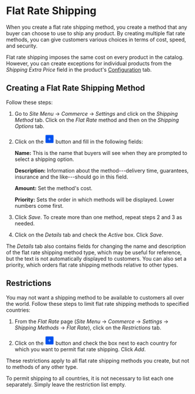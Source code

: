# Flat Rate Shipping [](id=fixed-shipping-method)

When you create a flat rate shipping method, you create a method that any buyer
can choose to use to ship any product. By creating multiple flat rate methods,
you can give customers various choices in terms of cost, speed, and security.

Flat rate shipping imposes the same cost on every product in the catalog.
However, you can create exceptions for individual products from the *Shipping
Extra Price* field in the product's
[Configuration](/web/liferay-emporio/documentation/-/knowlede_base/7-1/configuration#shipping)
tab.

## Creating a Flat Rate Shipping Method

Follow these steps:

1.  Go to *Site Menu* &rarr; *Commerce* &rarr; *Settings* and click on the
    *Shipping Method* tab. Click on the *Flat Rate* method and then on the
    *Shipping Options* tab.

2.  Click on the ![Add](../../images/icon-add.png) button and fill in the
    following fields:

    **Name:** This is the name that buyers will see when they are prompted to
    select a shipping option.

    **Description:** Information about the method---delivery time, guarantees,
    insurance and the like---should go in this field.

    **Amount:** Set the method's cost.

    **Priority:** Sets the order in which methods will be displayed. Lower
    numbers come first.

3.  Click *Save*. To create more than one method, repeat steps 2 and 3 as
    needed.

4.  Click on the *Details* tab and check the *Active* box. Click *Save*.

The *Details* tab also contains fields for changing the name and description of
the flat rate shipping method type, which may be useful for reference, but the
text is not automatically displayed to customers. You can also set a priority,
which orders flat rate shipping methods relative to other types.

## Restrictions

You may not want a shipping method to be available to customers all over the
world. Follow these steps to limit flat rate shipping methods to specified
countries:

1.  From the *Flat Rate* page (*Site Menu* &rarr; *Commerce* &rarr; *Settings*
    &rarr; *Shipping Methods* &rarr; *Flat Rate*), click on the *Restrictions*
    tab.

2.  Click on the ![Add](../../images/icon-add.png) button and check the box next
    to each country for which you want to permit flat rate shipping. Click
    *Add*.

These restrictions apply to all flat rate shipping methods you create,
but not to methods of any other type.

To permit shipping to all countries, it is not necessary to list each one
separately. Simply leave the restriction list empty.
